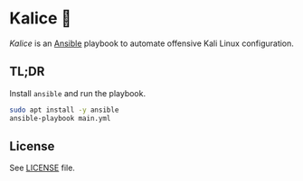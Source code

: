 # Kalice :wine_glass:

*Kalice* is an [Ansible](https://www.ansible.com/) playbook to automate offensive Kali Linux configuration.

## TL;DR

Install `ansible` and run the playbook.

```bash
sudo apt install -y ansible
ansible-playbook main.yml
```

## License

See [LICENSE](./LICENSE) file.
